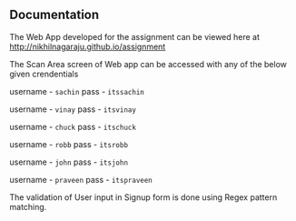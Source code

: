 ## Documentation

The Web App developed for the assignment can be viewed here at http://nikhilnagaraju.github.io/assignment

The Scan Area screen of Web app can be accessed with any of the below given crendentials

username - `sachin`
pass - `itssachin`

username - `vinay`
pass - `itsvinay`

username - `chuck`
pass - `itschuck`

username - `robb`
pass - `itsrobb`

username - `john`
pass - `itsjohn`

username - `praveen`
pass - `itspraveen`


The validation of User input in Signup form is done using Regex pattern matching.
